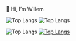 👋 Hi, I’m Willem

![Top Langs](https://github-readme-stats.vercel.app/api/top-langs/?username=anuraghazra&hide_progress=true)  ![Top Langs](https://github-readme-stats.vercel.app/api/top-langs/?username=anuraghazra&layout=compact)

![Top Langs](https://github-readme-stats.vercel.app/api/top-langs/?username=anuraghazra&layout=compact) [![Top Langs](https://github-readme-stats.vercel.app/api/top-langs/?username=anuraghazra&layout=pie)](https://github.com/anuraghazra/github-readme-stats)
